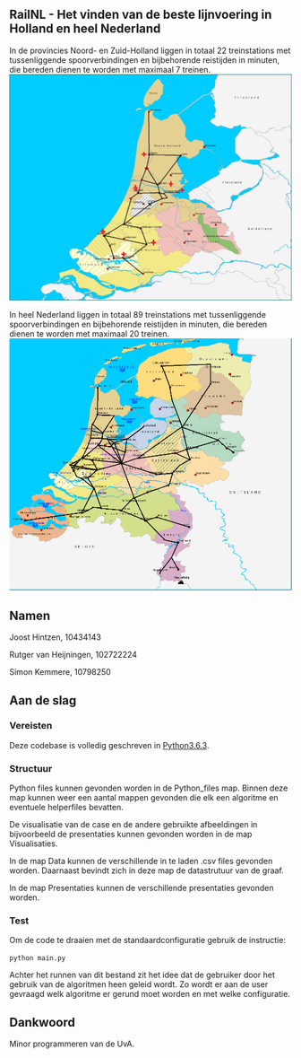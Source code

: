 RailNL - Het vinden van de beste lijnvoering in Holland en heel Nederland
-------------
In de provincies Noord- en Zuid-Holland liggen in totaal 22 treinstations met tussenliggende spoorverbindingen en bijbehorende reistijden in minuten, die bereden dienen te worden met maximaal 7 treinen.
![Noord- en Zuid-Holland](https://github.com/joosthintzen40/railNL/blob/master/Visualisaties/kaart%20noord%20zuidholland.png)

In heel Nederland liggen in totaal 89 treinstations met tussenliggende spoorverbindingen en bijbehorende reistijden in minuten, die bereden dienen te worden met maximaal 20 treinen.
![Holland](https://github.com/joosthintzen40/railNL/blob/master/Visualisaties/nederlandblanco.png)

Namen
-------------
Joost Hintzen, 10434143

Rutger van Heijningen, 102722224

Simon Kemmere, 10798250


Aan de slag
-------------
### Vereisten
Deze codebase is volledig geschreven in [Python3.6.3](https://www.python.org/downloads/).

### Structuur
Python files kunnen gevonden worden in de Python_files map. Binnen deze map
kunnen weer een aantal mappen gevonden die elk een algoritme en eventuele
helperfiles bevatten.

De visualisatie van de case en de andere gebruikte afbeeldingen in bijvoorbeeld
de presentaties kunnen gevonden worden in de map Visualisaties.

In de map Data kunnen de verschillende in te laden .csv files gevonden worden.
Daarnaast bevindt zich in deze map de datastrutuur van de graaf.

In de map Presentaties kunnen de verschillende presentaties gevonden worden.

### Test
Om de code te draaien met de standaardconfiguratie gebruik de instructie:

`python main.py`

Achter het runnen van dit bestand zit het idee dat de gebruiker door het gebruik
van de algoritmen heen geleid wordt. Zo wordt er aan de user gevraagd welk
algoritme er gerund moet worden en met welke configuratie.

Dankwoord
-------------
Minor programmeren van de UvA.
